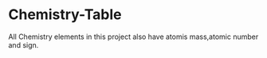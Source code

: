 # Chemistry-Table
All Chemistry elements in this project also have atomis mass,atomic number and sign.
